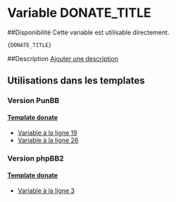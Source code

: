 # Variable DONATE_TITLE

##Disponibilité
Cette variable est utilisable directement.

```html
{DONATE_TITLE}
```

##Description
[Ajouter une description](https://fa-tvars.appspot.com/var/DONATE_TITLE)

## Utilisations dans les templates

### Version PunBB

#### [Template donate](punbb/donate.md#readme)
* [Variable &agrave; la ligne 19](../punbb/donate.tpl#L19)
* [Variable &agrave; la ligne 26](../punbb/donate.tpl#L26)

### Version phpBB2

#### [Template donate](subsilver/donate.md#readme)
* [Variable &agrave; la ligne 3](../subsilver/donate.tpl#L3)